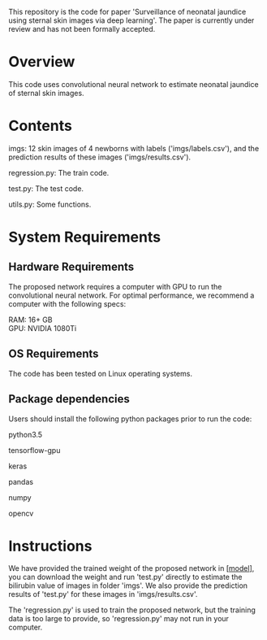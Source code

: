 This repository is the code for paper 'Surveillance of neonatal jaundice using sternal skin images via deep learning'. The paper is currently under review and has not been formally accepted.

# Overview

This code uses convolutional neural network to estimate neonatal jaundice of sternal skin images.

# Contents

imgs: 12 skin images of 4 newborns with labels ('imgs/labels.csv'), and the prediction results of these images ('imgs/results.csv').

regression.py: The train code.

test.py: The test code.

utils.py: Some functions.

# System Requirements

## Hardware Requirements

The proposed network requires a computer with GPU to run the convolutional neural network. 
For optimal performance, we recommend a computer with the following specs:

RAM: 16+ GB  
GPU: NVIDIA 1080Ti

## OS Requirements

The code has been tested on Linux operating systems.

## Package dependencies

Users should install the following python packages prior to run the code:

python3.5

tensorflow-gpu

keras

pandas

numpy

opencv

# Instructions
We have provided the trained weight of the proposed network in [[model](https://drive.google.com/file/d/1Q_D_Oh59XiZEsjc0CqZMs8KSm4oyxGy_/view?usp=sharing)], you can download the weight and run 'test.py' directly to estimate the bilirubin value of images in folder 'imgs'.
We also provide the prediction results of 'test.py' for these images in 'imgs/results.csv'.

The 'regression.py' is used to train the proposed network, but the training data is too large to 
provide, so 'regression.py' may not run in your computer.
